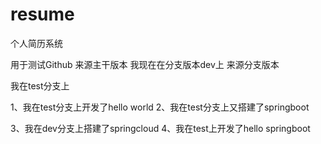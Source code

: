 # resume
个人简历系统

用于测试Github 来源主干版本
我现在在分支版本dev上 来源分支版本

我在test分支上 


1、我在test分支上开发了hello world
2、我在test分支上又搭建了springboot

3、我在dev分支上搭建了springcloud
4、我在test上开发了hello springboot
